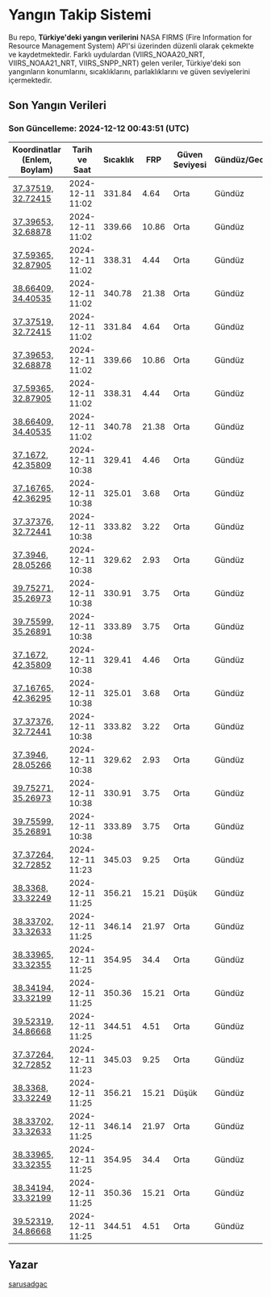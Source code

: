 # Yangın Takip Sistemi

Bu repo, **Türkiye'deki yangın verilerini** NASA FIRMS (Fire Information for Resource Management System) API'si üzerinden düzenli olarak çekmekte ve kaydetmektedir. Farklı uydulardan (VIIRS_NOAA20_NRT, VIIRS_NOAA21_NRT, VIIRS_SNPP_NRT) gelen veriler, Türkiye'deki son yangınların konumlarını, sıcaklıklarını, parlaklıklarını ve güven seviyelerini içermektedir.

## Son Yangın Verileri
### Son Güncelleme: 2024-12-12 00:43:51 (UTC)

| Koordinatlar (Enlem, Boylam) | Tarih ve Saat | Sıcaklık | FRP | Güven Seviyesi | Gündüz/Gece |
|-----------------------------|----------------|----------|-----|----------------|-------------|
| [37.37519, 32.72415](https://www.google.com/maps?q=37.37519,32.72415) | 2024-12-11 11:02 | 331.84 | 4.64 | Orta | Gündüz |
| [37.39653, 32.68878](https://www.google.com/maps?q=37.39653,32.68878) | 2024-12-11 11:02 | 339.66 | 10.86 | Orta | Gündüz |
| [37.59365, 32.87905](https://www.google.com/maps?q=37.59365,32.87905) | 2024-12-11 11:02 | 338.31 | 4.44 | Orta | Gündüz |
| [38.66409, 34.40535](https://www.google.com/maps?q=38.66409,34.40535) | 2024-12-11 11:02 | 340.78 | 21.38 | Orta | Gündüz |
| [37.37519, 32.72415](https://www.google.com/maps?q=37.37519,32.72415) | 2024-12-11 11:02 | 331.84 | 4.64 | Orta | Gündüz |
| [37.39653, 32.68878](https://www.google.com/maps?q=37.39653,32.68878) | 2024-12-11 11:02 | 339.66 | 10.86 | Orta | Gündüz |
| [37.59365, 32.87905](https://www.google.com/maps?q=37.59365,32.87905) | 2024-12-11 11:02 | 338.31 | 4.44 | Orta | Gündüz |
| [38.66409, 34.40535](https://www.google.com/maps?q=38.66409,34.40535) | 2024-12-11 11:02 | 340.78 | 21.38 | Orta | Gündüz |
| [37.1672, 42.35809](https://www.google.com/maps?q=37.1672,42.35809) | 2024-12-11 10:38 | 329.41 | 4.46 | Orta | Gündüz |
| [37.16765, 42.36295](https://www.google.com/maps?q=37.16765,42.36295) | 2024-12-11 10:38 | 325.01 | 3.68 | Orta | Gündüz |
| [37.37376, 32.72441](https://www.google.com/maps?q=37.37376,32.72441) | 2024-12-11 10:38 | 333.82 | 3.22 | Orta | Gündüz |
| [37.3946, 28.05266](https://www.google.com/maps?q=37.3946,28.05266) | 2024-12-11 10:38 | 329.62 | 2.93 | Orta | Gündüz |
| [39.75271, 35.26973](https://www.google.com/maps?q=39.75271,35.26973) | 2024-12-11 10:38 | 330.91 | 3.75 | Orta | Gündüz |
| [39.75599, 35.26891](https://www.google.com/maps?q=39.75599,35.26891) | 2024-12-11 10:38 | 333.89 | 3.75 | Orta | Gündüz |
| [37.1672, 42.35809](https://www.google.com/maps?q=37.1672,42.35809) | 2024-12-11 10:38 | 329.41 | 4.46 | Orta | Gündüz |
| [37.16765, 42.36295](https://www.google.com/maps?q=37.16765,42.36295) | 2024-12-11 10:38 | 325.01 | 3.68 | Orta | Gündüz |
| [37.37376, 32.72441](https://www.google.com/maps?q=37.37376,32.72441) | 2024-12-11 10:38 | 333.82 | 3.22 | Orta | Gündüz |
| [37.3946, 28.05266](https://www.google.com/maps?q=37.3946,28.05266) | 2024-12-11 10:38 | 329.62 | 2.93 | Orta | Gündüz |
| [39.75271, 35.26973](https://www.google.com/maps?q=39.75271,35.26973) | 2024-12-11 10:38 | 330.91 | 3.75 | Orta | Gündüz |
| [39.75599, 35.26891](https://www.google.com/maps?q=39.75599,35.26891) | 2024-12-11 10:38 | 333.89 | 3.75 | Orta | Gündüz |
| [37.37264, 32.72852](https://www.google.com/maps?q=37.37264,32.72852) | 2024-12-11 11:23 | 345.03 | 9.25 | Orta | Gündüz |
| [38.3368, 33.32249](https://www.google.com/maps?q=38.3368,33.32249) | 2024-12-11 11:25 | 356.21 | 15.21 | Düşük | Gündüz |
| [38.33702, 33.32633](https://www.google.com/maps?q=38.33702,33.32633) | 2024-12-11 11:25 | 346.14 | 21.97 | Orta | Gündüz |
| [38.33965, 33.32355](https://www.google.com/maps?q=38.33965,33.32355) | 2024-12-11 11:25 | 354.95 | 34.4 | Orta | Gündüz |
| [38.34194, 33.32199](https://www.google.com/maps?q=38.34194,33.32199) | 2024-12-11 11:25 | 350.36 | 15.21 | Orta | Gündüz |
| [39.52319, 34.86668](https://www.google.com/maps?q=39.52319,34.86668) | 2024-12-11 11:25 | 344.51 | 4.51 | Orta | Gündüz |
| [37.37264, 32.72852](https://www.google.com/maps?q=37.37264,32.72852) | 2024-12-11 11:23 | 345.03 | 9.25 | Orta | Gündüz |
| [38.3368, 33.32249](https://www.google.com/maps?q=38.3368,33.32249) | 2024-12-11 11:25 | 356.21 | 15.21 | Düşük | Gündüz |
| [38.33702, 33.32633](https://www.google.com/maps?q=38.33702,33.32633) | 2024-12-11 11:25 | 346.14 | 21.97 | Orta | Gündüz |
| [38.33965, 33.32355](https://www.google.com/maps?q=38.33965,33.32355) | 2024-12-11 11:25 | 354.95 | 34.4 | Orta | Gündüz |
| [38.34194, 33.32199](https://www.google.com/maps?q=38.34194,33.32199) | 2024-12-11 11:25 | 350.36 | 15.21 | Orta | Gündüz |
| [39.52319, 34.86668](https://www.google.com/maps?q=39.52319,34.86668) | 2024-12-11 11:25 | 344.51 | 4.51 | Orta | Gündüz |

## Yazar

[sarusadgac](https://x.com/sarusadgac)
